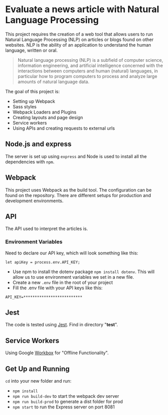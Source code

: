 # Evaluate a news article with Natural Language Processing
This project requires the creation of a web tool that allows users to run Natural Language Processing (NLP) on articles or blogs found on other websites. NLP is the ability of an application to understand the human language, written or oral.
> Natural language processing (NLP) is a subfield of computer science, information engineering, and artificial intelligence concerned with the interactions between computers and human (natural) languages, in particular how to program computers to process and analyze large amounts of natural language data.

The goal of this project is:
- Setting up Webpack
- Sass styles
- Webpack Loaders and Plugins
- Creating layouts and page design
- Service workers
- Using APIs and creating requests to external urls

## Node.js and express
The server is set up using ```express``` and Node is used to install all the dependencies with ```npm```.

## Webpack
This project uses Webpack as the build tool. The configuration can be found on the repository. There are different setups for production and development environments.

## API
The API used to interpret the articles is.

### Environment Variables
Need to declare our API key, which will look something like this:
```
let apiKey = process.env.API_KEY;
```
- Use npm to install the dotenv package ```npm install dotenv```. This will allow us to use environment variables we set in a new file.
- Create a new ```.env``` file in the root of your project
- Fill the .env file with your API keys like this:
```
API_KEY=**************************
```
## Jest
The code is tested using [Jest](https://jestjs.io/). Find in directory "__test__".

## Service Workers
Using Google [Workbox](https://developers.google.com/web/tools/workbox) for "Offline Functionality".

## Get Up and Running

`cd` into your new folder and run:
- ```npm install```
- ```npm run build-dev``` to start the webpack dev server
- ```npm run build-prod``` to generate a dist folder for prod
- ```npm start``` to run the Express server on port 8081
